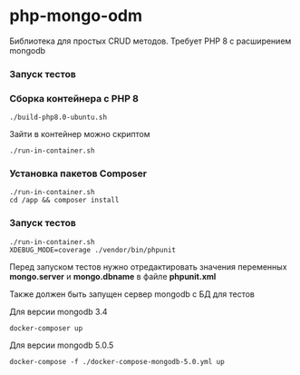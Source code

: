 # php-mongo-odm

Библиотека для простых CRUD методов. Требует PHP 8 с расширением mongodb

### Запуск тестов

### Сборка контейнера с PHP 8

```./build-php8.0-ubuntu.sh```

Зайти в контейнер можно скриптом
```shell
./run-in-container.sh
```

### Установка пакетов Composer
```
./run-in-container.sh 
cd /app && composer install
```

### Запуск тестов
```shell
./run-in-container.sh
XDEBUG_MODE=coverage ./vendor/bin/phpunit
```

Перед запуском тестов нужно отредактировать значения переменных **mongo.server** и **mongo.dbname**
в файле **phpunit.xml**

Также должен быть запущен сервер mongodb с БД для тестов

Для версии mongodb 3.4
```shell
docker-composer up
```

Для версии mongodb 5.0.5
```shell
docker-compose -f ./docker-compose-mongodb-5.0.yml up
```

